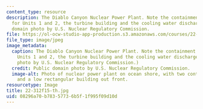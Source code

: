 ```yaml
---
content_type: resource
description: The Diablo Canyon Nuclear Power Plant. Note the containment buildings
  for Units 1 and 2, the turbine building and the cooling water discharge. Public
  domain photo by U.S. Nuclear Regulatory Commission.
file: https://ol-ocw-studio-app-production.s3.amazonaws.com/courses/22-312-engineering-of-nuclear-reactors-fall-2015/08296a70b78357736b5f1f995f09d10d_22-312f15-th.jpg
file_type: image/jpeg
image_metadata:
  caption: The Diablo Canyon Nuclear Power Plant. Note the containment buildings for
    Units 1 and 2, the turbine building and the cooling water discharge. (Public domain
    photo by U.S. Nuclear Regulatory Commission.)
  credit: Public domain photo by U.S. Nuclear Regulatory Commission.
  image-alt: Photo of nuclear power plant on ocean shore, with two containment domes
    and a low rectangular building out front.
resourcetype: Image
title: 22-312f15-th.jpg
uid: 08296a70-b783-5773-6b5f-1f995f09d10d
---
```

